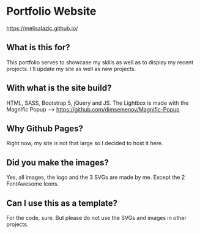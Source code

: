 # Portfolio Website
https://melisalazic.github.io/


## What is this for?
This portfolio serves to showcase my skills as well as to display my recent projects. I'll update my site as well as new projects.


## With what is the site build?
HTML, SASS, Bootstrap 5, jQuery and JS. The Lightbox is made with the Magnific Popup --> https://github.com/dimsemenov/Magnific-Popup


## Why Github Pages?
Right now, my site is not that large so I decided to host it here.


## Did you make the images?
Yes, all images, the logo and the 3 SVGs are made by me. Except the 2 FontAwesome Icons.


## Can I use this as a template?
For the code, sure. But please do not use the SVGs and images in other projects.

